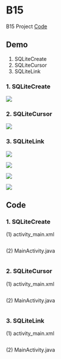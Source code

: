# B15

B15 Project [Code](https://github.com/CodeMercs/ariod-ho-book/tree/master/Code/B15)


## Demo

1. SQLiteCreate
2. SQLiteCursor
3. SQLiteLink

### 1. SQLiteCreate

![](https://raw.githubusercontent.com/CodeMercs/ariod-ho-book/master/Code/B15/SQLiteCreate/PIC.png)


### 2. SQLiteCursor

![](https://raw.githubusercontent.com/CodeMercs/ariod-ho-book/master/Code/B15/SQLiteCursor/PIC.png)


### 3. SQLiteLink

![](https://raw.githubusercontent.com/CodeMercs/ariod-ho-book/master/Code/B15/SQLiteLink/PIC1.png)

![](https://raw.githubusercontent.com/CodeMercs/ariod-ho-book/master/Code/B15/SQLiteLink/PIC2.png)

![](https://raw.githubusercontent.com/CodeMercs/ariod-ho-book/master/Code/B15/SQLiteLink/PIC3.png)

![](https://raw.githubusercontent.com/CodeMercs/ariod-ho-book/master/Code/B15/SQLiteLink/PIC4.png)


## Code

### 1. SQLiteCreate

(1) activity_main.xml

```

```


(2) MainActivity.java

```

```


### 2. SQLiteCursor

(1) activity_main.xml

```

```


(2) MainActivity.java

```

```


### 3. SQLiteLink

(1) activity_main.xml

```

```


(2) MainActivity.java

```

```


